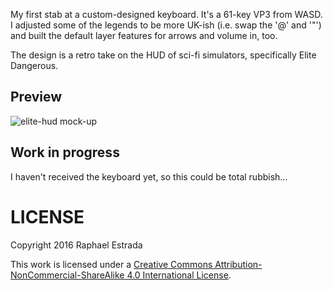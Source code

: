 My first stab at a custom-designed keyboard. It's a 61-key VP3 from WASD. I adjusted some of the legends to be more UK-ish (i.e. swap the '@' and '"') and built the default layer features for arrows and volume in, too.

The design is a retro take on the HUD of sci-fi simulators, specifically Elite Dangerous.

## Preview
![elite-hud mock-up](https://github.com/galaktor/wasd-keyboard/blob/master/elite-hud/elite-hud_mock-up.png?raw=true)

## Work in progress
I haven't received the keyboard yet, so this could be total rubbish...

# LICENSE
Copyright 2016 Raphael Estrada

This work is licensed under a [Creative Commons Attribution-NonCommercial-ShareAlike 4.0 International License](http://creativecommons.org/licenses/by-nc-sa/4.0/).
